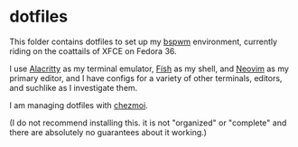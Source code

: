 # dotfiles
This folder contains dotfiles to set up my [bspwm](https://github.com/baskerville/bspwm) environment, currently riding on the coattails of XFCE on Fedora 36.

I use [Alacritty](https://alacritty.org/) as my terminal emulator, [Fish](fishshell.com/) as my shell, and [Neovim](neovim.io/) as my primary editor, and I have configs for a variety of other terminals, editors, and suchlike as I investigate them.

I am managing dotfiles with [chezmoi](https://www.chezmoi.io). 

(I do not recommend installing this. it is not "organized" or "complete" and there are absolutely no guarantees about it working.) 
